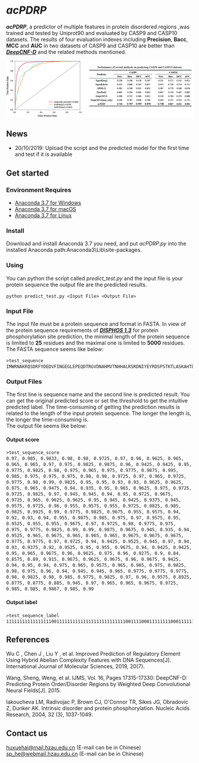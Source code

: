 # ***acPDRP***
***acPDRP***, a predictor of multiple features in protein disordered regions ,was trained and tested by Uniprot90 and evaluated by CASP9 and CASP10 datasets.
The results of four evaluation indexes including **Precision**, **Bacc**, **MCC** and **AUC** in two datasets of CASP9 and CASP10 are better than ***[DeepCNF-D](https://www.mdpi.com/1422-0067/16/8/17315/htm)*** and the related methods mentioned.  
  
  
![image](https://github.com/ShoupengHe314/Depository/blob/master/Pictures/ac_p1.jpg)



## News
- 20/10/2019: Upload the script and the predicted model for the first time and test if it is available


## Get started


### Environment Requires

- [Anaconda 3.7 for Windows](https://repo.anaconda.com/archive/Anaconda3-2019.10-Windows-x86_64.exe)  
- [Anaconda 3.7 for macOS](https://repo.anaconda.com/archive/Anaconda3-2019.10-MacOSX-x86_64.pkg)  
- [Anaconda 3.7 for Linux](https://repo.anaconda.com/archive/Anaconda3-2019.10-Linux-x86_64.sh)  

### Install
Download and install Anaconda 3.7 you need, and put *acPDRP.py* into the installed Anaconda path:Anaconda3\Lib\site-packages.


### Using
You can python the script called *predict_test.py* and the input file is your protein sequence the output file are the predicted results.

```
python predict_test.py <Input File> <Output File>
```


### Input File
The input file must be a protein sequence and format in FASTA. In view of the protein sequence requirements of ***[DISPHOS 1.3](http://www.dabi.temple.edu/disphos/)*** for protein phosphorylation site prediction, the minimal length of the protein sequence is limited to **25** residues and the maximal one is limited to **5000** residues.  
The FASTA sequence seems like below:
```
>test_sequence
IMWRNAKRQSDRFYDEDVFINGEGLEPEQDTRGVDNAHMVTNHHALRSRDNIYEYRDSPSTKTLASKAHTDTTSLRSPSSLAMTQKSSSQASLKSGISLKETNGHLVKQSERAATPRSQQNGSIAKVASPPVEEKRLLQPLSSTPVTQLQAEPAKRVPTAASVSGSSRSTTPVPSARSTTTHTTTATLSSQPAAQPRRTHLVEGVPQTSVHHHHHH
```

### Output Files
The first line is sequence name and the second line is predicted result. You can get the original predicted score or set the threshold to get the intuitive predicted label.
The time-consuming of getting the prediction results is related to the length of the input protein sequence. The longer the length is, the longer the time-consuming is.  
The output file seems like below:

#### Output score
```
>test_sequence_score
0.97, 0.985, 0.9833, 0.98, 0.98, 0.9725, 0.97, 0.96, 0.9625, 0.965, 0.965, 0.965, 0.97, 0.975, 0.9825, 0.9875, 0.96, 0.9425, 0.9425, 0.95, 0.9775, 0.9825, 0.98, 0.975, 0.965, 0.975, 0.9775, 0.9875, 0.995, 0.985, 0.975, 0.975, 0.975, 0.98, 0.98, 0.9725, 0.97, 0.965, 0.9725, 0.9775, 0.98, 0.99, 0.9825, 0.95, 0.95, 0.93, 0.93, 0.9625, 0.9625, 0.975, 0.965, 0.9475, 0.94, 0.935, 0.95, 0.965, 0.9625, 0.975, 0.9725, 0.9725, 0.9825, 0.97, 0.945, 0.945, 0.94, 0.95, 0.9725, 0.9675, 0.9725, 0.965, 0.9625, 0.9625, 0.95, 0.945, 0.9425, 0.9375, 0.945, 0.9575, 0.9725, 0.96, 0.955, 0.9575, 0.955, 0.9725, 0.9825, 0.985, 0.9825, 0.9925, 0.99, 0.9775, 0.9825, 0.9675, 0.955, 0.9575, 0.94, 0.92, 0.93, 0.94, 0.955, 0.9875, 0.985, 0.975, 0.97, 0.9575, 0.95, 0.9525, 0.955, 0.955, 0.9675, 0.97, 0.9725, 0.98, 0.9775, 0.975, 0.975, 0.9775, 0.9825, 0.99, 0.99, 0.9875, 0.9675, 0.945, 0.935, 0.94, 0.9525, 0.965, 0.9675, 0.965, 0.965, 0.965, 0.9675, 0.9675, 0.9675, 0.9775, 0.9775, 0.97, 0.9725, 0.94, 0.9425, 0.9525, 0.945, 0.97, 0.94, 0.93, 0.9375, 0.92, 0.9525, 0.95, 0.955, 0.9675, 0.94, 0.9425, 0.9425, 0.95, 0.965, 0.9675, 0.96, 0.9625, 0.975, 0.96, 0.9275, 0.9, 0.84, 0.8575, 0.89, 0.915, 0.9675, 0.9625, 0.9675, 0.96, 0.9675, 0.9425, 0.94, 0.95, 0.94, 0.975, 0.965, 0.9575, 0.965, 0.965, 0.975, 0.9825, 0.98, 0.975, 0.96, 0.94, 0.945, 0.945, 0.965, 0.9775, 0.9775, 0.9775, 0.98, 0.9825, 0.98, 0.985, 0.9775, 0.9825, 0.97, 0.96, 0.9575, 0.8925, 0.8775, 0.8775, 0.885, 0.945, 0.97, 0.965, 0.965, 0.9675, 0.9725, 0.985, 0.985, 0.9867, 0.985, 0.99
```

#### Output label
```
>test_sequence_label
111111111111111110011111111111111111111111111001111000111111110001111111100001111111111111111100001111111111111111111111100011111111111110010100001111000111111100000011111001011111111110001111111111111000001111111111
```
## References
Wu C , Chen J , Liu Y , et al. Improved Prediction of Regulatory Element Using Hybrid Abelian Complexity Features with DNA Sequences[J]. International Journal of Molecular Sciences, 2019, 20(7).

Wang, Sheng, Weng, et al. IJMS, Vol. 16, Pages 17315-17330: DeepCNF-D: Predicting Protein Order/Disorder Regions by Weighted Deep Convolutional Neural Fields[J]. 2015.

Iakoucheva LM, Radivojac P, Brown CJ, O'Connor TR, Sikes JG, Obradovic Z, Dunker AK. Intrinsic disorder and protein phosphorylation. Nucleic Acids Research, 2004, 32 (3), 1037-1049.

## Contact us
huxuehai@mail.hzau.edu.cn (E-mail can be in Chinese)  
sp_he@webmail.hzau.edu.cn (E-mail can be in Chinese)  

